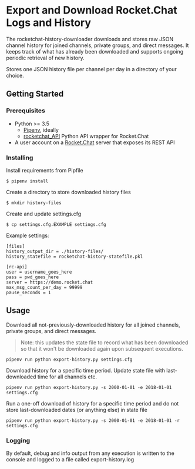 # Export and Download Rocket.Chat Logs and History

The rocketchat-history-downloader downloads and stores raw JSON channel history for joined channels, private groups, and direct messages. It keeps track of what has already been downloaded and supports ongoing periodic retrieval of new history.

Stores one JSON history file per channel per day in a directory of your choice.

## Getting Started

### Prerequisites

* Python >= 3.5
  * [Pipenv](https://github.com/pypa/pipenv), ideally
  * [rocketchat_API](https://github.com/jadolg/rocketchat_API) Python API wrapper for Rocket.Chat 
* A user account on a [Rocket.Chat](https://rocket.chat/) server that exposes its REST API

### Installing

Install requirements from Pipfile

    $ pipenv install
    
Create a directory to store downloaded history files

    $ mkdir history-files

Create and update settings.cfg

    $ cp settings.cfg.EXAMPLE settings.cfg

Example settings: 
```
[files]
history_output_dir = ./history-files/
history_statefile = rocketchat-history-statefile.pkl

[rc-api]
user = username_goes_here
pass = pwd_goes_here
server = https://demo.rocket.chat
max_msg_count_per_day = 99999
pause_seconds = 1
```

## Usage

Download all not-previously-downloaded history for all joined channels, private groups, and direct messages.
>Note: this updates the state file to record what has been downloaded so that it won't be downloaded again upon subsequent executions.

```
pipenv run python export-history.py settings.cfg
```

Download history for a specific time period. Update state file with last-downloaded time for all channels etc.

```
pipenv run python export-history.py -s 2000-01-01 -e 2018-01-01 settings.cfg
```

Run a one-off download of history for a specific time period and do not store last-downloaded dates (or anything else) in state file

```
pipenv run python export-history.py -s 2000-01-01 -e 2018-01-01 -r settings.cfg
```

### Logging

By default, debug and info output from any execution is written to the console and logged to a file called export-history.log

